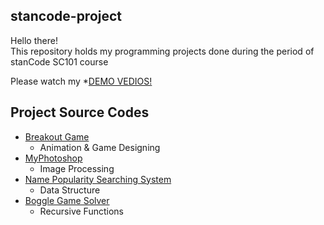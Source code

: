 ## stancode-project
Hello there!\
This repository holds my programming projects done during the period of stanCode SC101 course

Please watch my *[DEMO VEDIOS!](https://drive.google.com/drive/folders/1gpVtBt6f0xcipg6IEZXDJNoB5sPTIPOK?usp=sharing)

## Project Source Codes
* [Breakout Game](https://github.com/johnny880624/stancode-project/blob/main/stanCode_projects/breakout/breakout.py)
  * Animation & Game Designing
* [MyPhotoshop](https://github.com/johnny880624/stancode-project/blob/main/stanCode_projects/photoshop/stanCodoshop.py)
  * Image Processing
* [Name Popularity Searching System](https://github.com/johnny880624/stancode-project/blob/main/stanCode_projects/babygraphics/babygraphics.py)
  * Data Structure
* [Boggle Game Solver](https://github.com/johnny880624/stancode-project/blob/main/stanCode_projects/boggle_game/boggle.py)
  * Recursive Functions
